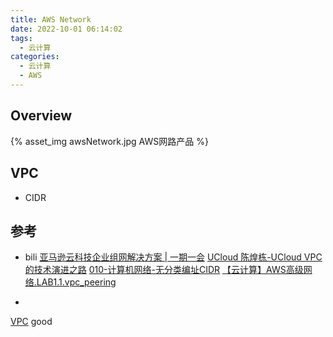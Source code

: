 ```yaml
---
title: AWS Network
date: 2022-10-01 06:14:02
tags:
  - 云计算
categories:
  - 云计算  
  - AWS
---
```


<p></p>
<!-- more -->

## Overview
{% asset_img   awsNetwork.jpg AWS网路产品 %}


## VPC
+ CIDR


## 参考
+ bili
[亚马逊云科技企业组网解决方案 | 一期一会](https://www.bilibili.com/video/BV1gQ4y1k7LH/)
[UCloud 陈煌栋-UCloud VPC的技术演进之路]() 
[010-计算机网络-无分类编址CIDR](https://www.bilibili.com/video/BV1Ff4y1S7Lf/)
[【云计算】AWS高级网络.LAB1.1.vpc_peering](https://www.bilibili.com/video/BV1CG41137bx/)

+  
[VPC](https://jayendrapatil.com/aws-virtual-private-cloud-vpc/) good 

